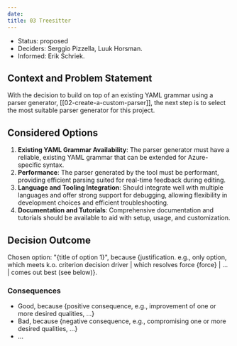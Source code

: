 ```yaml
---
date: 
title: 03 Treesitter
---
```

- Status: proposed
- Deciders: Serggio Pizzella, Luuk Horsman.
- Informed: Erik Schriek.
## Context and Problem Statement
With the decision to build on top of an existing YAML grammar using a parser generator, [[02-create-a-custom-parser]], the next step is to select the most suitable parser generator for this project.
## Considered Options

1. **Existing YAML Grammar Availability**: The parser generator must have a reliable, existing YAML grammar that can be extended for Azure-specific syntax.
1. **Performance**: The parser generated by the tool must be performant, providing efficient parsing suited for real-time feedback during editing.
1. **Language and Tooling Integration**: Should integrate well with multiple languages and offer strong support for debugging, allowing flexibility in development choices and efficient troubleshooting.
1. **Documentation and Tutorials**: Comprehensive documentation and tutorials should be available to aid with setup, usage, and customization.

## Decision Outcome

Chosen option: "{title of option 1}", because {justification. e.g., only option, which meets k.o. criterion decision driver | which resolves force {force} | … | comes out best (see below)}.

<!-- This is an optional element. Feel free to remove. -->
### Consequences

* Good, because {positive consequence, e.g., improvement of one or more desired qualities, …}
* Bad, because {negative consequence, e.g., compromising one or more desired qualities, …}
* … <!-- numbers of consequences can vary -->